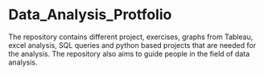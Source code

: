 # Data_Analysis_Protfolio
The repository contains different project, exercises, graphs from Tableau, excel analysis, SQL queries and python based projects that are needed for the analysis. The repository also aims to guide people in the field of data analysis.
